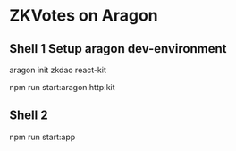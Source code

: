 # ZKVotes on Aragon

## Shell 1 Setup aragon dev-environment
aragon init zkdao react-kit

npm run start:aragon:http:kit

## Shell 2
npm run start:app
